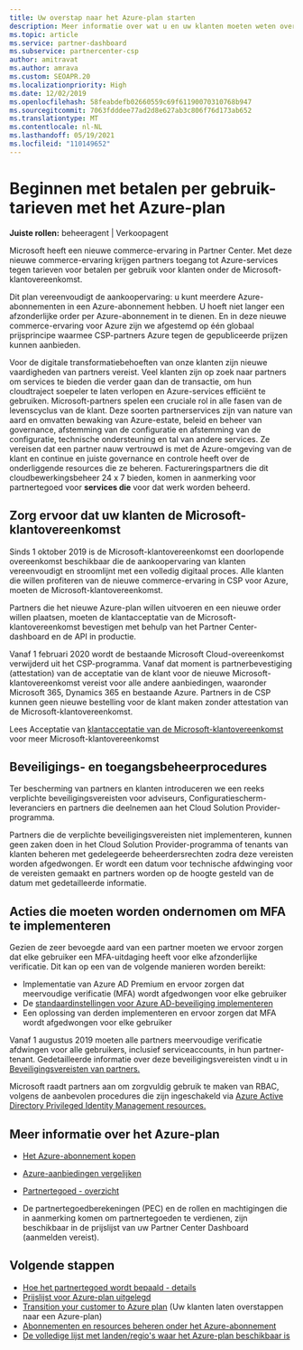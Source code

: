 ```yaml
---
title: Uw overstap naar het Azure-plan starten
description: Meer informatie over wat u en uw klanten moeten weten over het gebruik van het Azure-abonnement voor betalen per gebruik, inclusief de eerste stappen, voorzorgsmaatregelen voor beveiliging en hoe u aan de slag kunt gaan.
ms.topic: article
ms.service: partner-dashboard
ms.subservice: partnercenter-csp
author: amitravat
ms.author: amrava
ms.custom: SEOAPR.20
ms.localizationpriority: High
ms.date: 12/02/2019
ms.openlocfilehash: 58feabdefb02660559c69f61190070310768b947
ms.sourcegitcommit: 7063fdddee77ad2d8e627ab3c806f76d173ab652
ms.translationtype: MT
ms.contentlocale: nl-NL
ms.lasthandoff: 05/19/2021
ms.locfileid: "110149652"
---
```

# <a name="begin-using-pay-as-you-go-rates-with-the-azure-plan"></a>Beginnen met betalen per gebruik-tarieven met het Azure-plan

**Juiste rollen:** beheeragent | Verkoopagent


Microsoft heeft een nieuwe commerce-ervaring in Partner Center.  Met deze nieuwe commerce-ervaring krijgen partners toegang tot Azure-services tegen tarieven voor betalen per gebruik voor klanten onder de Microsoft-klantovereenkomst.

Dit plan vereenvoudigt de aankoopervaring: u kunt meerdere Azure-abonnementen in een Azure-abonnement hebben. U hoeft niet langer een afzonderlijke order per Azure-abonnement in te dienen. En in deze nieuwe commerce-ervaring voor Azure zijn we afgestemd op één globaal prijsprincipe waarmee CSP-partners Azure tegen de gepubliceerde prijzen kunnen aanbieden.

Voor de digitale transformatiebehoeften van onze klanten zijn nieuwe vaardigheden van partners vereist. Veel klanten zijn op zoek naar partners om services te bieden die verder gaan dan de transactie, om hun cloudtraject soepeler te laten verlopen en Azure-services efficiënt te gebruiken. Microsoft-partners spelen een cruciale rol in alle fasen van de levenscyclus van de klant. Deze soorten partnerservices zijn van nature van aard en omvatten bewaking van Azure-estate, beleid en beheer van governance, afstemming van de configuratie en afstemming van de configuratie, technische ondersteuning en tal van andere services. Ze vereisen dat een partner nauw vertrouwd is met de Azure-omgeving van de klant en continue en juiste governance en controle heeft over de onderliggende resources die ze beheren. Factureringspartners die dit cloudbewerkingsbeheer 24 x 7 bieden, komen in aanmerking voor partnertegoed voor **services die** voor dat werk worden beheerd.

## <a name="make-sure-your-customers-have-signed-the-microsoft-customer-agreement"></a>Zorg ervoor dat uw klanten de Microsoft-klantovereenkomst

Sinds 1 oktober 2019 is de Microsoft-klantovereenkomst een doorlopende overeenkomst beschikbaar die de aankoopervaring van klanten vereenvoudigt en stroomlijnt met een volledig digitaal proces. Alle klanten die willen profiteren van de nieuwe commerce-ervaring in CSP voor Azure, moeten de Microsoft-klantovereenkomst.

Partners die het nieuwe Azure-plan willen uitvoeren en een nieuwe order willen plaatsen, moeten de klantacceptatie van de Microsoft-klantovereenkomst bevestigen met behulp van het Partner Center-dashboard en de API in productie.

Vanaf 1 februari 2020 wordt de bestaande Microsoft Cloud-overeenkomst verwijderd uit het CSP-programma. Vanaf dat moment is partnerbevestiging (attestation) van de acceptatie van de klant voor de nieuwe Microsoft-klantovereenkomst vereist voor alle andere aanbiedingen, waaronder Microsoft 365, Dynamics 365 en bestaande Azure. Partners in de CSP kunnen geen nieuwe bestelling voor de klant maken zonder attestation van de Microsoft-klantovereenkomst.

Lees Acceptatie van [klantacceptatie van de Microsoft-klantovereenkomst](confirm-customer-agreement.md) voor meer Microsoft-klantovereenkomst

## <a name="security-and-access-control-practices"></a>Beveiligings- en toegangsbeheerprocedures

Ter bescherming van partners en klanten introduceren we een reeks verplichte beveiligingsvereisten voor adviseurs, Configuratiescherm-leveranciers en partners die deelnemen aan het Cloud Solution Provider-programma.

Partners die de verplichte beveiligingsvereisten niet implementeren, kunnen geen zaken doen in het Cloud Solution Provider-programma of tenants van klanten beheren met gedelegeerde beheerdersrechten zodra deze vereisten worden afgedwongen. Er wordt een datum voor technische afdwinging voor de vereisten gemaakt en partners worden op de hoogte gesteld van de datum met gedetailleerde informatie.

## <a name="actions-to-take-to-implement-mfa"></a>Acties die moeten worden ondernomen om MFA te implementeren

Gezien de zeer bevoegde aard van een partner moeten we ervoor zorgen dat elke gebruiker een MFA-uitdaging heeft voor elke afzonderlijke verificatie. Dit kan op een van de volgende manieren worden bereikt:

- Implementatie van Azure AD Premium en ervoor zorgen dat meervoudige verificatie (MFA) wordt afgedwongen voor elke gebruiker
- De [standaardinstellingen voor Azure AD-beveiliging implementeren](/azure/active-directory/conditional-access/concept-conditional-access-security-defaults)
- Een oplossing van derden implementeren en ervoor zorgen dat MFA wordt afgedwongen voor elke gebruiker

Vanaf 1 augustus 2019 moeten alle partners meervoudige verificatie afdwingen voor alle gebruikers, inclusief serviceaccounts, in hun partner-tenant. Gedetailleerde informatie over deze beveiligingsvereisten vindt u in [Beveiligingsvereisten van partners.](partner-security-requirements.md)

Microsoft raadt partners aan om zorgvuldig gebruik te maken van RBAC, volgens de aanbevolen procedures die zijn ingeschakeld via [Azure Active Directory Privileged Identity Management resources.](/azure/active-directory/privileged-identity-management/pim-configure)

## <a name="read-more-about-the-azure-plan"></a>Meer informatie over het Azure-plan

- [Het Azure-abonnement kopen](purchase-azure-plan.md)

- [Azure-aanbiedingen vergelijken](compare-azure-offers.md)

- [Partnertegoed - overzicht](partner-earned-credit.md)

- De partnertegoedberekeningen (PEC) en de rollen en machtigingen die in aanmerking komen om partnertegoeden te verdienen, zijn beschikbaar in de prijslijst van uw Partner Center Dashboard (aanmelden vereist).

## <a name="next-steps"></a>Volgende stappen 

- [Hoe het partnertegoed wordt bepaald - details](partner-earned-credit-explanation.md)
- [Prijslijst voor Azure-plan uitgelegd](azure-plan-price-list.md)
- [Transition your customer to Azure plan](azure-plan-transition.md) (Uw klanten laten overstappen naar een Azure-plan)
- [Abonnementen en resources beheren onder het Azure-abonnement](azure-plan-manage.md)
- [De volledige lijst met landen/regio's waar het Azure-plan beschikbaar is](https://query.prod.cms.rt.microsoft.com/cms/api/am/binary/RE3QN0x)